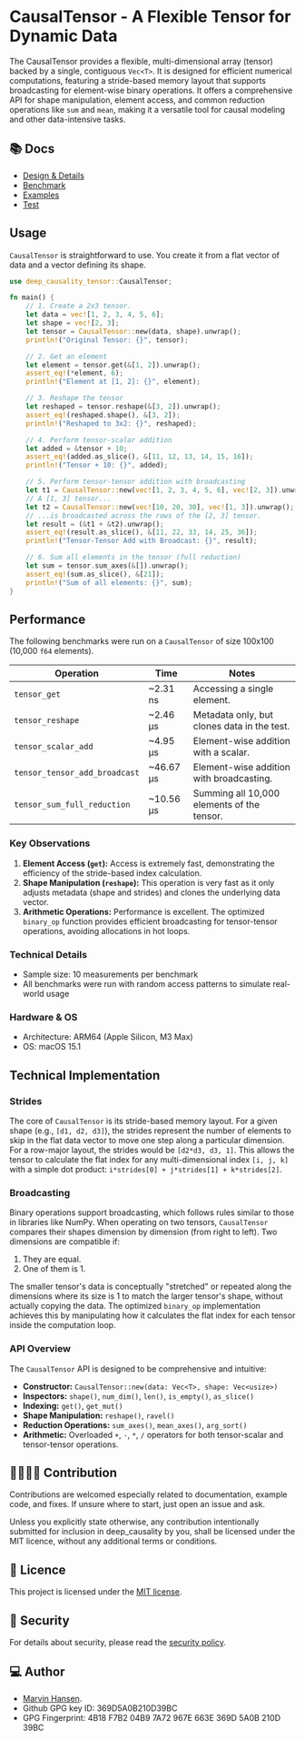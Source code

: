 [//]: # (---)

[//]: # (SPDX-License-Identifier: MIT)

[//]: # (---)

# CausalTensor - A Flexible Tensor for Dynamic Data

The CausalTensor provides a flexible, multi-dimensional array (tensor) backed by a single, contiguous `Vec<T>`. It is designed for efficient numerical computations, featuring a stride-based memory layout that supports broadcasting for
element-wise binary operations. It offers a comprehensive API for shape manipulation, element access, and common reduction operations like `sum` and `mean`, making it a versatile tool for causal modeling and other data-intensive
tasks.

## 📚 Docs

* [Design & Details](../deep_causality_tensor/README.md)
* [Benchmark](benches/benchmarks/causal_tensor_type)
* [Examples](examples/causal_tensor_type)
* [Test](tests/causal_tensor_type)

## Usage

`CausalTensor` is straightforward to use. You create it from a flat vector of data and a vector defining its shape.

```rust
use deep_causality_tensor::CausalTensor;

fn main() {
    // 1. Create a 2x3 tensor.
    let data = vec![1, 2, 3, 4, 5, 6];
    let shape = vec![2, 3];
    let tensor = CausalTensor::new(data, shape).unwrap();
    println!("Original Tensor: {}", tensor);

    // 2. Get an element
    let element = tensor.get(&[1, 2]).unwrap();
    assert_eq!(*element, 6);
    println!("Element at [1, 2]: {}", element);

    // 3. Reshape the tensor
    let reshaped = tensor.reshape(&[3, 2]).unwrap();
    assert_eq!(reshaped.shape(), &[3, 2]);
    println!("Reshaped to 3x2: {}", reshaped);

    // 4. Perform tensor-scalar addition
    let added = &tensor + 10;
    assert_eq!(added.as_slice(), &[11, 12, 13, 14, 15, 16]);
    println!("Tensor + 10: {}", added);

    // 5. Perform tensor-tensor addition with broadcasting
    let t1 = CausalTensor::new(vec![1, 2, 3, 4, 5, 6], vec![2, 3]).unwrap();
    // A [1, 3] tensor...
    let t2 = CausalTensor::new(vec![10, 20, 30], vec![1, 3]).unwrap(); 
    // ...is broadcasted across the rows of the [2, 3] tensor.
    let result = (&t1 + &t2).unwrap();
    assert_eq!(result.as_slice(), &[11, 22, 33, 14, 25, 36]);
    println!("Tensor-Tensor Add with Broadcast: {}", result);

    // 6. Sum all elements in the tensor (full reduction)
    let sum = tensor.sum_axes(&[]).unwrap();
    assert_eq!(sum.as_slice(), &[21]);
    println!("Sum of all elements: {}", sum);
}
```

## Performance

The following benchmarks were run on a `CausalTensor` of size 100x100 (10,000 `f64` elements).

| Operation                     | Time       | Notes                                      |
|-------------------------------|------------|--------------------------------------------|
| `tensor_get`                  | ~2.31 ns   | Accessing a single element.                |
| `tensor_reshape`              | ~2.46 µs   | Metadata only, but clones data in the test.|
| `tensor_scalar_add`           | ~4.95 µs   | Element-wise addition with a scalar.       |
| `tensor_tensor_add_broadcast` | ~46.67 µs  | Element-wise addition with broadcasting.   |
| `tensor_sum_full_reduction`   | ~10.56 µs  | Summing all 10,000 elements of the tensor. |

### Key Observations
1.  **Element Access (`get`):** Access is extremely fast, demonstrating the efficiency of the stride-based index calculation.
2.  **Shape Manipulation (`reshape`):** This operation is very fast as it only adjusts metadata (shape and strides) and clones the underlying data vector.
3.  **Arithmetic Operations:** Performance is excellent. The optimized `binary_op` function provides efficient broadcasting for tensor-tensor operations, avoiding allocations in hot loops.

### Technical Details
- Sample size: 10 measurements per benchmark
- All benchmarks were run with random access patterns to simulate real-world usage

### Hardware & OS
- Architecture: ARM64 (Apple Silicon, M3 Max)
- OS: macOS 15.1

## Technical Implementation

### Strides
The core of `CausalTensor` is its stride-based memory layout. For a given shape (e.g., `[d1, d2, d3]`), the strides represent the number of elements to skip in the flat data vector to move one step along a particular dimension. For a row-major layout, the strides would be `[d2*d3, d3, 1]`. This allows the tensor to calculate the flat index for any multi-dimensional index `[i, j, k]` with a simple dot product: `i*strides[0] + j*strides[1] + k*strides[2]`.

### Broadcasting
Binary operations support broadcasting, which follows rules similar to those in libraries like NumPy. When operating on two tensors, `CausalTensor` compares their shapes dimension by dimension (from right to left). Two dimensions are compatible if:
1. They are equal.
2. One of them is 1.

The smaller tensor's data is conceptually "stretched" or repeated along the dimensions where its size is 1 to match the larger tensor's shape, without actually copying the data. The optimized `binary_op` implementation achieves this by manipulating how it calculates the flat index for each tensor inside the computation loop.

### API Overview
The `CausalTensor` API is designed to be comprehensive and intuitive:
-   **Constructor:** `CausalTensor::new(data: Vec<T>, shape: Vec<usize>)`
-   **Inspectors:** `shape()`, `num_dim()`, `len()`, `is_empty()`, `as_slice()`
-   **Indexing:** `get()`, `get_mut()`
-   **Shape Manipulation:** `reshape()`, `ravel()`
-   **Reduction Operations:** `sum_axes()`, `mean_axes()`, `arg_sort()`
-   **Arithmetic:** Overloaded `+`, `-`, `*`, `/` operators for both tensor-scalar and tensor-tensor operations.

## 👨‍💻👩‍💻 Contribution

Contributions are welcomed especially related to documentation, example code, and fixes.
If unsure where to start, just open an issue and ask.

Unless you explicitly state otherwise, any contribution intentionally submitted for inclusion in deep_causality by you,
shall be licensed under the MIT licence, without any additional terms or conditions.

## 📜 Licence

This project is licensed under the [MIT license](LICENSE).

## 👮️ Security

For details about security, please read
the [security policy](https://github.com/deepcausality-rs/deep_causality/blob/main/SECURITY.md).

## 💻 Author

* [Marvin Hansen](https://github.com/marvin-hansen).
* Github GPG key ID: 369D5A0B210D39BC
* GPG Fingerprint: 4B18 F7B2 04B9 7A72 967E 663E 369D 5A0B 210D 39BC
